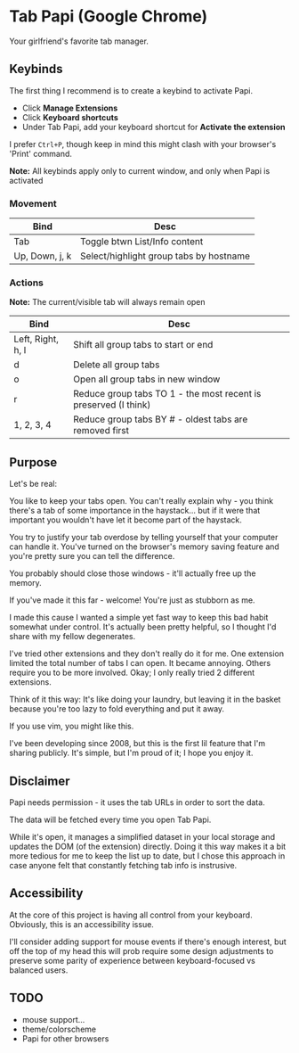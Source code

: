 # Tab Papi (Google Chrome)

Your girlfriend's favorite tab manager.

## Keybinds

The first thing I recommend is to create a keybind to activate Papi.

- Click **Manage Extensions**
- Click **Keyboard shortcuts**
- Under Tab Papi, add your keyboard shortcut for **Activate the extension**

I prefer `Ctrl+P`, though keep in mind this might clash with your browser's 'Print'
command.

**Note:** All keybinds apply only to current window, and only when Papi is activated

### Movement

| Bind | Desc |
| -------- | ------- |
| Tab | Toggle btwn List/Info content |
| Up, Down, j, k | Select/highlight group tabs by hostname |

### Actions

**Note:** The current/visible tab will always remain open

| Bind | Desc |
| -------- | ------- |
| Left, Right, h, l | Shift all group tabs to start or end |
| d | Delete all group tabs |
| o | Open all group tabs in new window |
| r | Reduce group tabs TO 1 - the most recent is preserved (I think)
| 1, 2, 3, 4 | Reduce group tabs BY # - oldest tabs are removed first

## Purpose

Let's be real:

You like to keep your tabs open. You can't really explain why - you think
there's a tab of some importance in the haystack... but if it were that important
you wouldn't have let it become part of the haystack.

You try to justify your tab overdose by telling yourself that your computer can
handle it. You've turned on the browser's memory saving feature and you're
pretty sure you can tell the difference.

You probably should close those windows - it'll actually free up the memory.

If you've made it this far - welcome! You're just as stubborn as me.

I made this cause I wanted a simple yet fast way to keep this bad habit somewhat
under control. It's actually been pretty helpful, so I thought I'd share with my
fellow degenerates.

I've tried other extensions and they don't really do it for me. One extension
limited the total number of tabs I can open. It became annoying. Others require
you to be more involved. Okay; I only really tried 2 different extensions.

Think of it this way: It's like doing your laundry, but leaving it in the basket
because you're too lazy to fold everything and put it away.

If you use vim, you might like this.

I've been developing since 2008, but this is the first lil feature that I'm
sharing publicly. It's simple, but I'm proud of it; I hope you enjoy it.

## Disclaimer

Papi needs permission - it uses the tab URLs in order to sort the data.

The data will be fetched every time you open Tab Papi.

While it's open, it manages a simplified dataset in your local storage and
updates the DOM (of the extension) directly. Doing it this way makes it a bit
more tedious for me to keep the list up to date, but I chose this approach in
case anyone felt that constantly fetching tab info is instrusive.

## Accessibility

At the core of this project is having all control from your keyboard. Obviously,
this is an accessibility issue.

I'll consider adding support for mouse events if there's enough interest, but
off the top of my head this will prob require some design adjustments to
preserve some parity of experience between keyboard-focused vs balanced
users.

## TODO

- mouse support...
- theme/colorscheme
- Papi for other browsers
